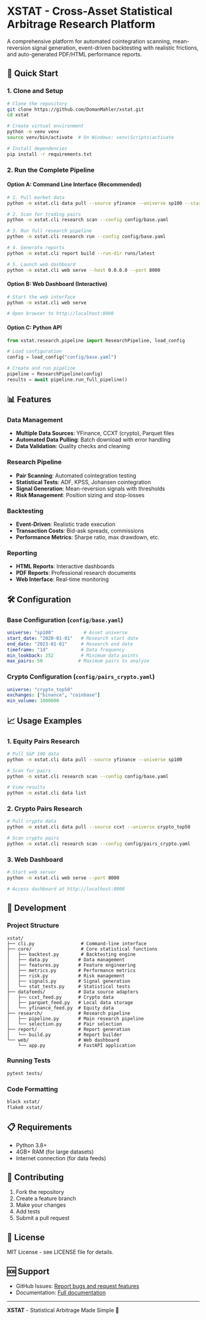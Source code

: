# XSTAT - Cross-Asset Statistical Arbitrage Research Platform

A comprehensive platform for automated cointegration scanning, mean-reversion signal generation, event-driven backtesting with realistic frictions, and auto-generated PDF/HTML performance reports.

## 🚀 Quick Start

### 1. Clone and Setup
```bash
# Clone the repository
git clone https://github.com/DomanMahler/xstat.git
cd xstat

# Create virtual environment
python -m venv venv
source venv/bin/activate  # On Windows: venv\Scripts\activate

# Install dependencies
pip install -r requirements.txt
```

### 2. Run the Complete Pipeline

#### Option A: Command Line Interface (Recommended)
```bash
# 1. Pull market data
python -m xstat.cli data pull --source yfinance --universe sp100 --start 2020-01-01 --end 2023-01-01

# 2. Scan for trading pairs
python -m xstat.cli research scan --config config/base.yaml

# 3. Run full research pipeline
python -m xstat.cli research run --config config/base.yaml

# 4. Generate reports
python -m xstat.cli report build --run-dir runs/latest

# 5. Launch web dashboard
python -m xstat.cli web serve --host 0.0.0.0 --port 8000
```

#### Option B: Web Dashboard (Interactive)
```bash
# Start the web interface
python -m xstat.cli web serve

# Open browser to http://localhost:8000
```

#### Option C: Python API
```python
from xstat.research.pipeline import ResearchPipeline, load_config

# Load configuration
config = load_config("config/base.yaml")

# Create and run pipeline
pipeline = ResearchPipeline(config)
results = await pipeline.run_full_pipeline()
```

## 📊 Features

### Data Management
- **Multiple Data Sources**: YFinance, CCXT (crypto), Parquet files
- **Automated Data Pulling**: Batch download with error handling
- **Data Validation**: Quality checks and cleaning

### Research Pipeline
- **Pair Scanning**: Automated cointegration testing
- **Statistical Tests**: ADF, KPSS, Johansen cointegration
- **Signal Generation**: Mean-reversion signals with thresholds
- **Risk Management**: Position sizing and stop-losses

### Backtesting
- **Event-Driven**: Realistic trade execution
- **Transaction Costs**: Bid-ask spreads, commissions
- **Performance Metrics**: Sharpe ratio, max drawdown, etc.

### Reporting
- **HTML Reports**: Interactive dashboards
- **PDF Reports**: Professional research documents
- **Web Interface**: Real-time monitoring

## 🛠️ Configuration

### Base Configuration (`config/base.yaml`)
```yaml
universe: "sp100"           # Asset universe
start_date: "2020-01-01"   # Research start date
end_date: "2023-01-01"     # Research end date
timeframe: "1d"            # Data frequency
min_lookback: 252          # Minimum data points
max_pairs: 50             # Maximum pairs to analyze
```

### Crypto Configuration (`config/pairs_crypto.yaml`)
```yaml
universe: "crypto_top50"
exchanges: ["binance", "coinbase"]
min_volume: 1000000
```

## 📈 Usage Examples

### 1. Equity Pairs Research
```bash
# Pull S&P 100 data
python -m xstat.cli data pull --source yfinance --universe sp100

# Scan for pairs
python -m xstat.cli research scan --config config/base.yaml

# View results
python -m xstat.cli data list
```

### 2. Crypto Pairs Research
```bash
# Pull crypto data
python -m xstat.cli data pull --source ccxt --universe crypto_top50

# Scan crypto pairs
python -m xstat.cli research scan --config config/pairs_crypto.yaml
```

### 3. Web Dashboard
```bash
# Start web server
python -m xstat.cli web serve --port 8000

# Access dashboard at http://localhost:8000
```

## 🔧 Development

### Project Structure
```
xstat/
├── cli.py                 # Command-line interface
├── core/                  # Core statistical functions
│   ├── backtest.py        # Backtesting engine
│   ├── data.py           # Data management
│   ├── features.py       # Feature engineering
│   ├── metrics.py        # Performance metrics
│   ├── risk.py           # Risk management
│   ├── signals.py        # Signal generation
│   └── stat_tests.py     # Statistical tests
├── datafeeds/            # Data source adapters
│   ├── ccxt_feed.py      # Crypto data
│   ├── parquet_feed.py   # Local data storage
│   └── yfinance_feed.py  # Equity data
├── research/             # Research pipeline
│   ├── pipeline.py       # Main research pipeline
│   └── selection.py      # Pair selection
├── report/               # Report generation
│   └── build.py          # Report builder
└── web/                  # Web dashboard
    └── app.py            # FastAPI application
```

### Running Tests
```bash
pytest tests/
```

### Code Formatting
```bash
black xstat/
flake8 xstat/
```

## 📋 Requirements

- Python 3.8+
- 4GB+ RAM (for large datasets)
- Internet connection (for data feeds)

## 🤝 Contributing

1. Fork the repository
2. Create a feature branch
3. Make your changes
4. Add tests
5. Submit a pull request

## 📄 License

MIT License - see LICENSE file for details.

## 🆘 Support

- GitHub Issues: [Report bugs and request features](https://github.com/DomanMahler/xstat/issues)
- Documentation: [Full documentation](https://github.com/DomanMahler/xstat/wiki)

---

**XSTAT** - Statistical Arbitrage Made Simple 🎯